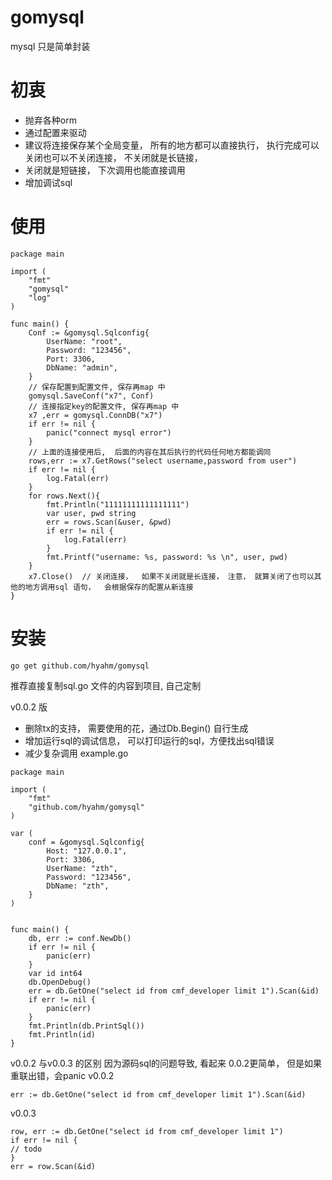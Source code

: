 # gomysql
mysql 只是简单封装

# 初衷
- 抛弃各种orm
- 通过配置来驱动
- 建议将连接保存某个全局变量， 所有的地方都可以直接执行， 执行完成可以关闭也可以不关闭连接， 不关闭就是长链接， 
- 关闭就是短链接， 下次调用也能直接调用
- 增加调试sql

# 使用
```
package main

import (
	"fmt"
	"gomysql"
	"log"
)

func main() {
	Conf := &gomysql.Sqlconfig{
		UserName: "root",
		Password: "123456",
		Port: 3306,
		DbName: "admin",
	}
  	// 保存配置到配置文件, 保存再map 中
	gomysql.SaveConf("x7", Conf) 
  	// 连接指定key的配置文件, 保存再map 中
	x7 ,err = gomysql.ConnDB("x7")
	if err != nil {
		panic("connect mysql error")
	}
	// 上面的连接使用后,  后面的内容在其后执行的代码任何地方都能调同
	rows,err := x7.GetRows("select username,password from user")
	if err != nil {
		log.Fatal(err)
	}
	for rows.Next(){
		fmt.Println("11111111111111111")
		var user, pwd string
		err = rows.Scan(&user, &pwd)
		if err != nil {
			log.Fatal(err)
		}
		fmt.Printf("username: %s, password: %s \n", user, pwd)
	}
	x7.Close()  // 关闭连接，  如果不关闭就是长连接， 注意， 就算关闭了也可以其他的地方调用sql 语句，  会根据保存的配置从新连接
}
```

# 安装
```
go get github.com/hyahm/gomysql
```
推荐直接复制sql.go 文件的内容到项目,  自己定制


v0.0.2 版
- 删除tx的支持， 需要使用的花，通过Db.Begin() 自行生成
- 增加运行sql的调试信息， 可以打印运行的sql，方便找出sql错误
- 减少复杂调用
example.go
```
package main

import (
	"fmt"
	"github.com/hyahm/gomysql"
)

var (
	conf = &gomysql.Sqlconfig{
		Host: "127.0.0.1",
		Port: 3306,
		UserName: "zth",
		Password: "123456",
		DbName: "zth",
	}
)


func main() {
	db, err := conf.NewDb()
	if err != nil {
		panic(err)
	}
	var id int64
	db.OpenDebug()
	err = db.GetOne("select id from cmf_developer limit 1").Scan(&id)
	if err != nil {
		panic(err)
	}
	fmt.Println(db.PrintSql())
	fmt.Println(id)
}

```


v0.0.2 与v0.0.3 的区别
因为源码sql的问题导致, 看起来 0.0.2更简单， 但是如果重联出错，会panic
v0.0.2
```
err := db.GetOne("select id from cmf_developer limit 1").Scan(&id)
```
v0.0.3
```
row, err := db.GetOne("select id from cmf_developer limit 1")
if err != nil {
// todo
}
err = row.Scan(&id)
```



